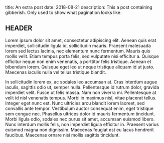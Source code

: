 title: An extra post
date: 2018-08-21
description: This a post containing gibberish. Only used to show what pagination looks like.

## HEADER 
Lorem ipsum dolor sit amet, consectetur adipiscing elit. Aenean quis erat imperdiet, sollicitudin ligula id, sollicitudin mauris. Praesent malesuada lorem sed lectus lacinia, nec elementum nunc fermentum. Mauris quis mollis velit. Etiam tempus porta felis, sed vulputate nisi efficitur a. Quisque efficitur neque non enim venenatis, a porttitor felis tristique. Aenean et bibendum lorem. Quisque eget leo ut neque tristique aliquam id ut justo. Maecenas iaculis nulla vel tellus tristique blandit.

In sollicitudin lorem ex, ac sodales leo accumsan at. Cras interdum augue iaculis, sagittis odio ut, semper nulla. Pellentesque id rutrum dolor, gravida imperdiet velit. Fusce ut felis massa. Nam non viverra mi. Pellentesque at velit id nisl venenatis tempus. Morbi in maximus nisl, vitae placerat tellus. Integer eget nunc est. Nunc ultricies arcu blandit lorem laoreet, sed convallis ante tempor. Vestibulum auctor consequat enim, eget tristique sem congue nec. Phasellus ultrices dolor id mauris fermentum tincidunt. Morbi ligula odio, sodales nec purus sit amet, accumsan euismod libero. Nunc interdum mollis felis, non imperdiet ligula efficitur in. Praesent varius euismod magna non dignissim. Maecenas feugiat est eu lacus hendrerit faucibus. Maecenas ornare nisi mollis sagittis tincidunt.
